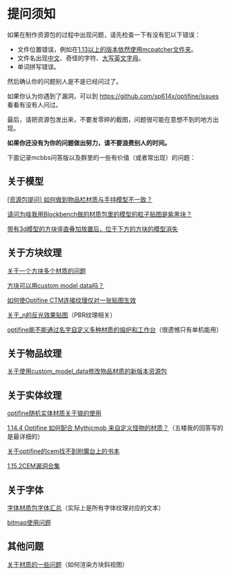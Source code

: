 # 提问须知

如果在制作资源包的过程中出现问题，请先检查一下有没有犯以下错误：

* 文件位置错误，例如在[1.13以上的版本依然使用mcpatcher文件夹](https://www.mcbbs.net/thread-1264082-1-1.html)。
* 文件名出现[中文](https://www.mcbbs.net/thread-1226450-1-1.html)、奇怪的字符、[大写英文字母](https://www.mcbbs.net/thread-1249642-1-1.html)。
* 单词拼写错误。

然后确认你的问题别人是不是已经问过了。

如果你认为你遇到了漏洞，可以到 https://github.com/sp614x/optifine/issues 看看有没有人问过。

最后，请把资源包发出来，不要发零碎的截图，问题很可能在意想不到的地方出现。

**如果你还没有为你的问题做出努力，请不要浪费别人的时间。**

下面记录mcbbs问答版以及群里的一些有价值（或者常出现）的问题：

## 关于模型

[[资源包提问] 如何做到物品栏材质与手持模型不一致？](https://www.mcbbs.net/thread-1175203-1-1.html)

[请问为啥我用Blockbench做的材质包里的模型的粒子贴图是紫黑块？](https://www.mcbbs.net/thread-1069449-1-1.html)

[带有3d模型的方块竖直叠加放置后，位于下方的方块的模型消失](https://www.mcbbs.net/thread-1265668-1-1.html)

## 关于方块纹理

[关于一个方块多个材质的问题](https://www.mcbbs.net/thread-1111697-1-1.html)

[方块可以用custom model data吗？](https://www.mcbbs.net/thread-1100882-1-1.html)

[如何使Optifine CTM连接纹理仅对一张贴图生效](https://www.mcbbs.net/thread-1060861-1-1.html)

[关于_n的反光效果贴图](https://www.mcbbs.net/thread-1226021-1-1.html)（PBR纹理相关）

[optifine能不能通过名字自定义多种材质的熔炉和工作台](https://www.mcbbs.net/thread-983914-1-1.html)（很遗憾只有单机能用）

## 关于物品纹理

[关于使用custom_model_data修改物品材质的新版本资源包](https://www.mcbbs.net/thread-1201500-1-1.html)

## 关于实体纹理

[optifine随机实体材质关于狼的使用](https://www.mcbbs.net/thread-975656-1-1.html)

[1.14.4  Optifine 如何配合 Mythicmob 来自定义怪物的材质？](https://www.mcbbs.net/thread-980391-1-1.html)（五楼我的回答写的是最详细的）

[关于optifine的cem找不到附魔台上的书本](https://www.mcbbs.net/thread-1202652-1-1.html)

[1.15.2CEM漏洞合集](https://github.com/sp614x/optifine/issues/3971)

## 关于字体

[字体材质包字体汇总](https://www.mcbbs.net/thread-900822-1-1.html)（实际上是所有字体纹理对应的文本）

[bitmap使用问题](https://www.mcbbs.net/thread-1202498-1-1.html)

## 其他问题

[关于材质的一些问题](https://www.mcbbs.net/thread-1097003-1-1.html)（如何渲染方块斜视图）
